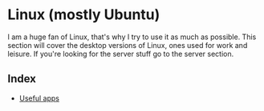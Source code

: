 # Linux (mostly Ubuntu)

I am a huge fan of Linux, that's why I try to use it as much as possible. 
This section will cover the desktop versions of Linux, ones used for work 
and leisure. If you're looking for the server stuff go to the server section.

## Index

* [Useful apps](useful-apps.md)

